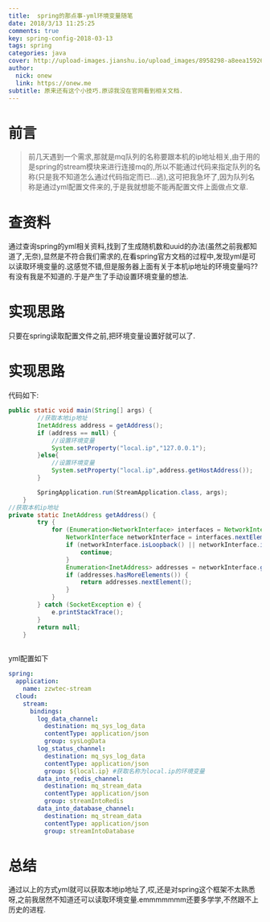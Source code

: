 ```yaml
---
title:  spring的那点事-yml环境变量随笔
date: 2018/3/13 11:25:25
comments: true
key: spring-config-2018-03-13
tags: spring
categories: java
cover: http://upload-images.jianshu.io/upload_images/8958298-a8eea1592699dd38..jpg?imageMogr2/auto-orient/strip%7CimageView2/2/w/1240
author: 
  nick: onew
  link: https://onew.me
subtitle: 原来还有这个小技巧.原谅我没在官网看到相关文档.
---
```

# 前言
> 前几天遇到一个需求,那就是mq队列的名称要跟本机的ip地址相关,由于用的是spring的stream模块来进行连接mq的,所以不能通过代码来指定队列的名称(只是我不知道怎么通过代码指定而已...逃),这可把我急坏了,因为队列名称是通过yml配置文件来的,于是我就想能不能再配置文件上面做点文章.

# 查资料
通过查询spring的yml相关资料,找到了生成随机数和uuid的办法(虽然之前我都知道了,无奈),显然是不符合我们需求的,在看spring官方文档的过程中,发现yml是可以读取环境变量的.这感觉不错,但是服务器上面有关于本机ip地址的环境变量吗??有没有我是不知道的.于是产生了手动设置环境变量的想法.

# 实现思路
只要在spring读取配置文件之前,把环境变量设置好就可以了.

# 实现思路
代码如下:
```java
public static void main(String[] args) {
	    //获取本地ip地址
        InetAddress address = getAddress();
        if (address == null) {
            //设置环境变量
            System.setProperty("local.ip","127.0.0.1");
        }else{
            //设置环境变量
            System.setProperty("local.ip",address.getHostAddress());
        }

        SpringApplication.run(StreamApplication.class, args);
	}
//获取本机ip地址	
private static InetAddress getAddress() {
        try {
            for (Enumeration<NetworkInterface> interfaces = NetworkInterface.getNetworkInterfaces(); interfaces.hasMoreElements();) {
                NetworkInterface networkInterface = interfaces.nextElement();
                if (networkInterface.isLoopback() || networkInterface.isVirtual() || !networkInterface.isUp()) {
                    continue;
                }
                Enumeration<InetAddress> addresses = networkInterface.getInetAddresses();
                if (addresses.hasMoreElements()) {
                    return addresses.nextElement();
                }
            }
        } catch (SocketException e) {
            e.printStackTrace();
        }
        return null;
    }	
	
```
yml配置如下
```yml
spring:
  application:
    name: zzwtec-stream
  cloud:
    stream:
      bindings:
        log_data_channel:
          destination: mq_sys_log_data
          contentType: application/json
          group: sysLogData
        log_status_channel:
          destination: mq_sys_log_data
          contentType: application/json
          group: ${local.ip} #获取名称为local.ip的环境变量
        data_into_redis_channel:
          destination: mq_stream_data
          contentType: application/json
          group: streamIntoRedis
        data_into_database_channel:
          destination: mq_stream_data
          contentType: application/json
          group: streamIntoDatabase

```

# 总结
通过以上的方式yml就可以获取本地ip地址了,哎,还是对spring这个框架不太熟悉呀,之前我居然不知道还可以读取环境变量.emmmmmmm还要多学学,不然跟不上历史的进程.
